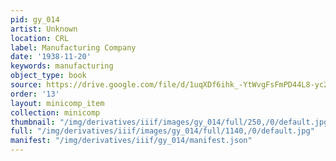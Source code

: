 ```yaml
---
pid: gy_014
artist: Unknown
location: CRL
label: Manufacturing Company
date: '1938-11-20'
keywords: manufacturing
object_type: book
source: https://drive.google.com/file/d/1uqXDf6ihk_-YtWvgFsFmPD44L8-yc2Ow/view?usp=sharing
order: '13'
layout: minicomp_item
collection: minicomp
thumbnail: "/img/derivatives/iiif/images/gy_014/full/250,/0/default.jpg"
full: "/img/derivatives/iiif/images/gy_014/full/1140,/0/default.jpg"
manifest: "/img/derivatives/iiif/gy_014/manifest.json"
---
```

